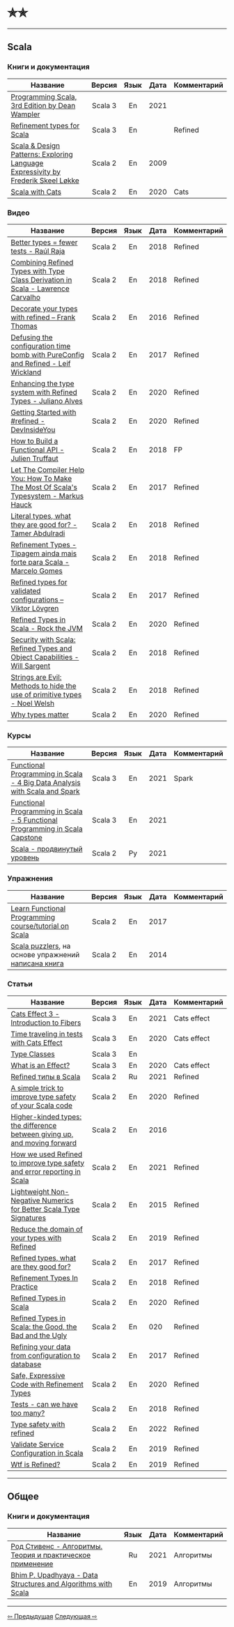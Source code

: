# &#10031;&#10031;

--- 

## Scala

### Книги и документация

| Название                                                                                                                                                  | Версия  | Язык | Дата | Комментарий |
|-----------------------------------------------------------------------------------------------------------------------------------------------------------|:-------:|:----:|------|-------------|
| [Programming Scala, 3rd Edition by Dean Wampler](https://deanwampler.github.io/books/programmingscala.html)                                               | Scala 3 |  En  | 2021 |             |
| [Refinement types for Scala](https://github.com/fthomas/refined)                                                                                          | Scala 3 |  En  |      | Refined     |
| [Scala & Design Patterns: Exploring Language Expressivity by Frederik Skeel Løkke](https://www.scala-lang.org/old/sites/default/files/FrederikThesis.pdf) | Scala 2 |  En  | 2009 |             |
| [Scala with Cats](https://www.scalawithcats.com/)                                                                                                         | Scala 2 |  En  | 2020 | Cats        |

### Видео

| Название                                                                                                                                                                 | Версия  | Язык | Дата | Комментарий |
|--------------------------------------------------------------------------------------------------------------------------------------------------------------------------|:-------:|:----:|------|-------------|
| [Better types = fewer tests - Raúl Raja](https://www.youtube.com/watch?v=TScwxX62uig)                                                                                    | Scala 2 |  En  | 2018 | Refined     |
| [Combining Refined Types with Type Class Derivation in Scala - Lawrence Carvalho](https://www.youtube.com/watch?v=Hq2QWbUXKbE&t)                                         | Scala 2 |  En  | 2018 | Refined     |
| [Decorate your types with refined – Frank Thomas](https://www.youtube.com/watch?v=zExb9x3fzKs)                                                                           | Scala 2 |  En  | 2016 | Refined     |
| [Defusing the configuration time bomb with PureConfig and Refined - Leif Wickland](https://www.youtube.com/watch?v=NjqRi-cF3-g)                                          | Scala 2 |  En  | 2017 | Refined     |
| [Enhancing the type system with Refined Types - Juliano Alves](https://www.youtube.com/watch?v=Fx8WXcAZWuk)                                                              | Scala 2 |  En  | 2020 | Refined     |
| [Getting Started with #refined - DevInsideYou](https://www.youtube.com/watch?v=aZsmapo1afQ)                                                                              | Scala 2 |  En  | 2020 | Refined     |
| [How to Build a Functional API - Julien Truffaut](https://www.youtube.com/watch?v=__zuECMFCRc)                                                                           | Scala 2 |  En  | 2018 | FP          |
| [Let The Compiler Help You: How To Make The Most Of Scala's Typesystem - Markus Hauck](https://www.youtube.com/watch?v=hhXPeuJohM4)                                      | Scala 2 |  En  | 2017 | Refined     |
| [Literal types, what they are good for? - Tamer Abdulradi](https://slideslive.com/38907881/literal-types-what-they-are-good-for)                                         | Scala 2 |  En  | 2018 | Refined     |
| [Refinement Types - Tipagem ainda mais forte para Scala - Marcelo Gomes](https://www.youtube.com/watch?v=Zq4rkWs_ybA)                                                    | Scala 2 |  En  | 2018 | Refined     |
| [Refined types for validated configurations – Viktor Lövgren](https://www.youtube.com/watch?v=C3ciegxMAqA)                                                               | Scala 2 |  En  | 2017 | Refined     |
| [Refined Types in Scala - Rock the JVM](https://www.youtube.com/watch?v=IDrGbsupaok)                                                                                     | Scala 2 |  En  | 2020 | Refined     |
| [Security with Scala: Refined Types and Object Capabilities - Will Sargent](https://slideslive.com/38908776/security-with-scala-refined-types-and-object-capabilities)   | Scala 2 |  En  | 2018 | Refined     |
| [Strings are Evil: Methods to hide the use of primitive types - Noel Welsh](https://slideslive.com/38908213/strings-are-evil-methods-to-hide-the-use-of-primitive-types) | Scala 2 |  En  | 2018 | Refined     |
| [Why types matter](https://www.youtube.com/watch?v=n1Y2V4zCZdQ)                                                                                                          | Scala 2 |  En  | 2020 | Refined     |

### Курсы

| Название                                                                                                                          |  Версия  | Язык | Дата | Комментарий |
|-----------------------------------------------------------------------------------------------------------------------------------|:--------:|:----:|------|-------------|
| [Functional Programming in Scala - 4 Big Data Analysis with Scala and Spark](https://www.coursera.org/learn/scala-spark-big-data) | Scala 3  |  En  | 2021 | Spark       |
| [Functional Programming in Scala - 5 Functional Programming in Scala Capstone](https://www.coursera.org/learn/scala-capstone)     | Scala 3  |  En  | 2021 |             |
| [Scala - продвинутый уровень](https://stepik.org/course/92864/promo)                                                              | Scala 2  |  Ру  | 2021 |             |

### Упражнения

| Название                                                                                                                                  |  Версия  | Язык | Дата | Комментарий |
|-------------------------------------------------------------------------------------------------------------------------------------------|:--------:|:----:|------|-------------|
| [Learn Functional Programming course/tutorial on Scala](https://github.com/dehun/learn-fp)                                                | Scala 2  |  En  | 2017 |             |
| [Scala puzzlers](https://scalapuzzlers.com/index.html), на основе упражнений [написана книга](https://www.artima.com/shop/scala_puzzlers) | Scala 2  |  En  | 2014 |             |

### Статьи

| Название                                                                                                                                                                                 | Версия  | Язык | Дата | Комментарий |
|------------------------------------------------------------------------------------------------------------------------------------------------------------------------------------------|:-------:|:----:|------|-------------|
| [Cats Effect 3 - Introduction to Fibers](https://blog.rockthejvm.com/cats-effect-fibers/)                                                                                                | Scala 3 |  En  | 2021 | Cats effect |
| [Time traveling in tests with Cats Effect](https://blog.softwaremill.com/time-traveling-in-tests-with-cats-effect-b22084f6a89)                                                           | Scala 3 |  En  | 2020 | Cats effect |
| [Type Classes](https://typelevel.org/cats/typeclasses.html)                                                                                                                              | Scala 3 |  En  |      |             |
| [What is an Effect?](https://www.inner-product.com/posts/what-is-an-effect/)                                                                                                             | Scala 3 |  En  | 2020 | Cats effect |
| [Refined типы в Scala](https://habr.com/ru/post/574080)                                                                                                                                  | Scala 2 |  Ru  | 2021 | Refined     |
| [A simple trick to improve type safety of your Scala code](https://blog.softwaremill.com/a-simple-trick-to-improve-type-safety-of-your-scala-code-ba80559ca092)                          | Scala 2 |  En  | 2020 | Refined     |
| [Higher-kinded types: the difference between giving up, and moving forward](https://typelevel.org/blog/2016/08/21/hkts-moving-forward.html)                                              | Scala 2 |  En  | 2016 |             |
| [How we used Refined to improve type safety and error reporting in Scala](https://engineering.contentsquare.com/2021/scala-refined-types/)                                               | Scala 2 |  En  | 2021 | Refined     |
| [Lightweight Non-Negative Numerics for Better Scala Type Signatures](http://erikerlandson.github.io/blog/2015/08/18/lightweight-non-negative-numerics-for-better-scala-type-signatures/) | Scala 2 |  En  | 2015 | Refined     |
| [Reduce the domain of your types with Refined](https://medium.com/@Methrat0n/reduce-the-domain-of-your-types-with-refined-63e8e2840b15)                                                  | Scala 2 |  En  | 2019 | Refined     |
| [Refined types, what are they good for?](https://beyondthelines.net/programming/refined-types/)                                                                                          | Scala 2 |  En  | 2017 | Refined     |
| [Refinement Types In Practice](https://kwark.github.io/refined-in-practice-bescala/#117)                                                                                                 | Scala 2 |  En  | 2018 | Refined     |
| [Refined Types in Scala](https://blog.rockthejvm.com/refined-types/)                                                                                                                     | Scala 2 |  En  | 2020 | Refined     |
| [Refined Types in Scala: the Good, the Bad and the Ugly](https://medium.com/swlh/refined-types-the-good-the-bad-and-the-ugly-ee971e5d9137)                                               | Scala 2 |  En  | 020  | Refined     |
| [Refining your data from configuration to database](https://underscore.io/blog/posts/2017/03/07/refined-data-config-database.html)                                                       | Scala 2 |  En  | 2017 | Refined     |
| [Safe, Expressive Code with Refinement Types](https://tech.ovoenergy.com/safe-expressive-code-with-refinement-types/)                                                                    | Scala 2 |  En  | 2020 | Refined     |
| [Tests - can we have too many?](https://github.com/wjlow/blog/blob/3c27de716b40660801e68561252883fd0428395e/Tests.md)                                                                    | Scala 2 |  En  | 2018 | Refined     |
| [Type safety with refined](https://blog.michalp.net/posts/scala/refined/)                                                                                                                | Scala 2 |  En  | 2022 | Refined     |
| [Validate Service Configuration in Scala](https://medium.com/se-notes-by-alexey-novakov/validate-service-configuration-in-scala-85f661c4b5a6)                                            | Scala 2 |  En  | 2019 | Refined     |
| [Wtf is Refined?](https://medium.com/@Methrat0n/wtf-is-refined-5008eb233194)                                                                                                             | Scala 2 |  En  | 2019 | Refined     |

--- 

## Общее

### Книги и документация

| Название                                                                                                                                               | Язык | Дата | Комментарий |
|--------------------------------------------------------------------------------------------------------------------------------------------------------|:----:|------|-------------|
| [Род Стивенс - Алгоритмы. Теория и практическое применение](https://eksmo.ru/book/algoritmy-teoriya-i-prakticheskoe-primenenie-2-e-izdanie-ITD1210854) |  Ru  | 2021 |  Алгоритмы  |
| [Bhim P. Upadhyaya - Data Structures and Algorithms with Scala](https://link.springer.com/book/10.1007/978-3-030-12561-5)                              |  En  | 2019 |  Алгоритмы  |

---

<div>
    <a href="one_star">&#8678; Предыдущая</a>
    <a href="three_stars">Следующая &#8680;</a>
</div>
